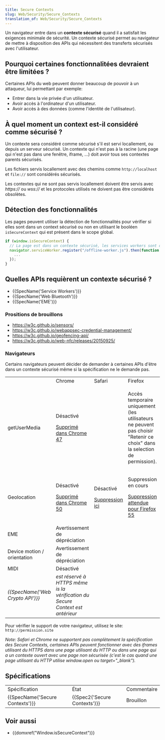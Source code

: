 ```yaml
---
title: Secure Contexts
slug: Web/Security/Secure_Contexts
translation_of: Web/Security/Secure_Contexts
---
```

Un navigateur entre dans un **contexte sécurisé** quand il a satisfait les exigences minimale de sécurité. Un contexte sécurisé permet au navigateur de mettre à disposition des APIs qui nécessitent des transferts sécurisés avec l'utilisateur.

## Pourquoi certaines fonctionnalitées devraient être limitées ?

Certaines APIs du web peuvent donner beaucoup de pouvoir à un attaqueur, lui permettant par exemple:

- Entrer dans la vie privée d'un utilisateur.
- Avoir accès à l'ordinateur d'un utilisateur.
- Avoir accès à des données (comme l'identité de l'utilisateur).

## À quel moment un context est-il considéré comme sécurisé ?

Un contexte sera considéré comme sécurisé s'il est servi locallement, ou depuis un serveur sécurisé. Un contexte qui n'est pas à la racine (une page qui n'est pas dans une fenêtre, iframe, ...) doit avoir tous ses contextes parents sécurisés.

Les fichiers servis locallement avec des chemins comme `http://localhost` et `file://` sont considérés sécurisés.

Les contextes qui ne sont pas servis locallement doivent être servis avec *https\://* ou *wss\://* et les protocoles utilisés ne doivent pas être considérés obsolètes.

## Détection des fonctionnalités

Les pages peuvent utiliser la détection de fonctionnalités pour vérifier si elles sont dans un context sécurisé ou non en utilisant le booléen `isSecureContext` qui est présent dans le scope global.

```js
if (window.isSecureContext) {
  // La page est dans un contexte sécurisé, les services workers sont disponibles.
  navigator.serviceWorker.register("/offline-worker.js").then(function () {
    ...
  });
}
```

## Quelles APIs requièrent un contexte sécurisé ?

- {{SpecName('Service Workers')}}
- {{SpecName('Web Bluetooth')}}
- {{SpecName('EME')}}

### Prositions de brouillons

- <https://w3c.github.io/sensors/>
- <https://w3c.github.io/webappsec-credential-management/>
- <https://w3c.github.io/geofencing-api/>
- <https://w3c.github.io/web-nfc/releases/20150925/>

### Navigateurs

Certains navigateurs peuvent décider de demander à certaines APIs d'être dans un contexte sécurisé même si la spécification ne le demande pas.

<table class="standard-table">
  <tbody>
    <tr>
      <td></td>
      <td>Chrome</td>
      <td>Safari</td>
      <td>Firefox</td>
    </tr>
    <tr>
      <td>getUserMedia</td>
      <td>
        <p>Désactivé</p>
        <p>
          <a href="https://codereview.chromium.org/1336633002"
            >Supprimé dans Chrome 47</a
          >
        </p>
      </td>
      <td></td>
      <td>
        <p>
          Accès temporaire uniquement (les utilisateurs ne peuvent pas choisir
          "Retenir ce choix" dans la selection de permission).
        </p>
      </td>
    </tr>
    <tr>
      <td>Geolocation</td>
      <td>
        <p>Désactivé</p>
        <p>
          <a href="https://codereview.chromium.org/1530403002/"
            >Supprimé dans Chrome 50</a
          >
        </p>
      </td>
      <td>
        <p>Désactivé</p>
        <p>
          <a href="https://trac.webkit.org/changeset/200686">Suppression ici</a>
        </p>
      </td>
      <td>
        <p>Suppression en cours</p>
        <p>
          <a href="https://bugzilla.mozilla.org/show_bug.cgi?id=1072859"
            >Suppression attendue pour Firefox 55</a
          >
        </p>
      </td>
    </tr>
    <tr>
      <td>EME</td>
      <td>Avertissement de dépréciation</td>
      <td></td>
      <td></td>
    </tr>
    <tr>
      <td>Device motion / orientation</td>
      <td>Avertissement de dépréciation</td>
      <td></td>
      <td></td>
    </tr>
    <tr>
      <td>MIDI</td>
      <td>Désactivé</td>
      <td></td>
      <td></td>
    </tr>
    <tr>
      <td><em>{{SpecName('Web Crypto API')}}</em></td>
      <td>
        <em
          >est réservé à HTTPS même is la vérification du Secure Context est
          antérieur</em
        >
      </td>
      <td></td>
      <td></td>
    </tr>
  </tbody>
</table>

Pour vérifier le support de votre navigateur, utilisez le site: `http://permission.site`

_Note: Safari et Chrome ne supportent pas complètement la spécification des Secure Contexts, certaines APIs peuvent fonctionner avec des iframes utilisant du HTTPS dans une page utilisant du HTTP ou dans une page qui a un contexte ouvert avec une page non sécurisée (c'est le cas quand une page utilisant du HTTP utilise window\.open ou target="\_blank")._

## Spécifications

<table class="standard-table">
  <tbody>
    <tr>
      <td>Spécification</td>
      <td>État</td>
      <td>Commentaire</td>
    </tr>
    <tr>
      <td>{{SpecName('Secure Contexts')}}</td>
      <td>{{Spec2('Secure Contexts')}}</td>
      <td>Brouillon</td>
    </tr>
  </tbody>
</table>

## Voir aussi

- {{domxref("Window.isSecureContext")}}
